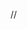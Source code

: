 // <!--
// # Counting with Types
//
// From time to time we may need to count things at the type level.
// For example, we may need to know the length of an `HList`
// or the number of terms we have expanded so far in a computation.
// This chapter covers the theory behind counting with types,
// and provides a few use cases related to type class derivation.
//
// ## Representing numbers as types
//
// Shapeless uses "church encoding"
// to represent natural numbers at the type level.
// It provides a type `Nat` with two subtypes:
// `_0` representing zero,
// and `Succ[N]` representing the successor of `N`:
//
// ```tut:book
// import shapeless.{Nat, Succ}
//
// type Zero = Nat._0
// type One  = Succ[Zero]
// type Two  = Succ[One]
// // etc...
// ```
//
// `Nat` has no runtime semantics.
// We have to use the `ToInt` type class
// to convert a `Nat` to a runtime `Int`:
//
// ```tut:book
// import shapeless.ops.nat.ToInt
//
// val toInt = implicitly[ToInt[Two]]
//
// toInt.apply()
// ```
//
// Shapeless also provides a type class `Length`
// that calculates the length of an `HList`:
//
// ```tut:book
// import shapeless.{HList, ::, HNil},
       // shapeless.ops.hlist.Length
//
// val len = implicitly[Length[String :: Int :: Boolean :: HNil]]
//
// type N = len.Out
//
// implicitly[ToInt[N]].apply()
// ```
//
// Let's use this in a concrete example:
// calculating the number of fields in a case class.
// To do this we need three things:
//
// 1. a `Generic` to calculate the corresponding `HList` type;
// 2. a `Length` to calculate the length of the `HList` as a `Nat`;
// 3. a `ToInt` to convert the `Nat` to an `Int`.
//
// We have to do all of this computation at the type level:
// so we'll do it by creating our own type class.
// We'll call it `LengthOf`:
//
// ```tut:book
// case class LengthOf[A](value: Int)
//
// implicit def genericLengthOf[A, L <: HList, N <: Nat](
  // implicit
  // generic: Generic.Aux[A, L],
  // length: Length.Aux[L, N],
  // toInt: ToInt[N]
// ): LengthOf[A] = LengthOf(toInt.apply())
//
// def lengthOf[A](implicit lengthOf: LengthOf[A]): Int =
  // lengthOf.value
//
// case class IceCream(name: String, numCherries: Int, inCone: Boolean)
//
// lengthOf[IceCream]
// ```
//
// - Compelling examples
   // - Always seeding `Random` with the same number
   // - Padding CSV output with the length of the lists
   // -
//
// - `Nat`
   // - How the types work
   // - How to create a `Nat`
   // - How to convert a `Nat` to an `Int`
//
// - `Sized`
//
// -->